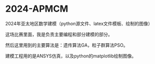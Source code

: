 # 2024-APMCM
2024年亚太地区数学建模（python源文件、latex文件模板、绘制的图像）

这场比赛里面，我是负责主要编程和部分建模的部分。

然后这里用到的主要算法是：遗传算法GA，粒子群算法PSO。

建模工程用的是ANSYS仿真，以及python的matplotlib绘制图像。
